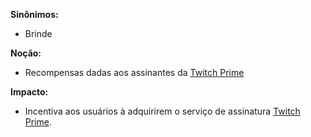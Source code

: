 **Sinônimos:** 
* Brinde

**Noção:** 
* Recompensas dadas aos assinantes da [Twitch Prime](https://github.com/gabrielziegler3/Requisitos-2018-1/wiki/Twitch-Prime)

**Impacto:**
* Incentiva aos usuários à adquirirem o serviço de assinatura [Twitch Prime](https://github.com/gabrielziegler3/Requisitos-2018-1/wiki/Twitch-Prime).
